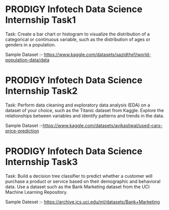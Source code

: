 # PRODIGY Infotech Data Science Internship Task1
Task: Create a bar chart or histogram to visualize the distribution of a categorical or continuous variable, such as the distribution of ages or genders in a population.

Sample Dataset :- https://www.kaggle.com/datasets/sazidthe1/world-population-data/data

# PRODIGY Infotech Data Science Internship Task2
Task: Perform data cleaning and exploratory data analysis (EDA) on a dataset of your choice, such as the Titanic dataset from Kaggle. Explore the relationships between variables and identify patterns and trends in the data.

Sample Dataset :-https://www.kaggle.com/datasets/avikasliwal/used-cars-price-prediction

# PRODIGY Infotech Data Science Internship Task3
Task: Build a decision tree classifier to predict whether a customer will purchase a product or service based on their demographic and behavioral data. Use a dataset such as the Bank Marketing dataset from the UCI Machine Learning Repository.

Sample Dateset :- https://archive.ics.uci.edu/ml/datasets/Bank+Marketing
